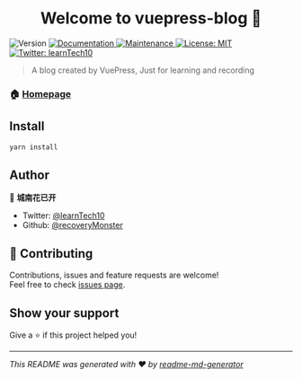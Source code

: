 <h1 align="center">Welcome to vuepress-blog 👋</h1>
<p>
  <img alt="Version" src="https://img.shields.io/badge/version-1.0.0-blue.svg?cacheSeconds=2592000" />
  <a href="https://github.com/recoveryMonster/vuepress-blog#readme" target="_blank">
    <img alt="Documentation" src="https://img.shields.io/badge/documentation-yes-brightgreen.svg" />
  </a>
  <a href="https://github.com/recoveryMonster/vuepress-blog/graphs/commit-activity" target="_blank">
    <img alt="Maintenance" src="https://img.shields.io/badge/Maintained%3F-yes-green.svg" />
  </a>
  <a href="#" target="_blank">
    <img alt="License: MIT" src="https://img.shields.io/github/license/recoveryMonster/vuepress-blog" />
  </a>
  <a href="https://twitter.com/learnTech10" target="_blank">
    <img alt="Twitter: learnTech10" src="https://img.shields.io/twitter/follow/learnTech10.svg?style=social" />
  </a>
</p>

> A blog created by VuePress, Just for learning and recording

### 🏠 [Homepage](https://recoverymonster.github.io/)

## Install

```sh
yarn install
```

## Author

👤 **城南花已开**

* Twitter: [@learnTech10](https://twitter.com/learnTech10)
* Github: [@recoveryMonster](https://github.com/recoveryMonster)

## 🤝 Contributing

Contributions, issues and feature requests are welcome!<br />Feel free to check [issues page](https://github.com/recoveryMonster/vuepress-blog/issues). 

## Show your support

Give a ⭐️ if this project helped you!

***
_This README was generated with ❤️ by [readme-md-generator](https://github.com/kefranabg/readme-md-generator)_